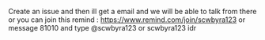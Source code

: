 Create an issue and then ill get a email and we will be able to talk from there or you can join this remind : https://www.remind.com/join/scwbyra123 or message 81010 and type @scwbyra123 or scwbyra123 idr
